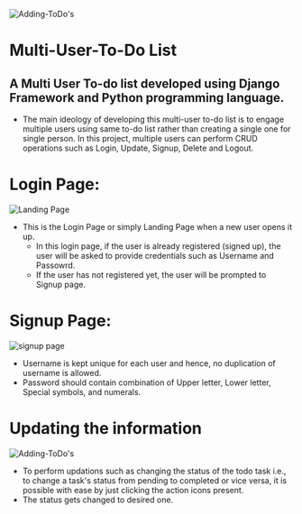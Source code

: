 ![Adding-ToDo's](https://user-images.githubusercontent.com/81280603/149075414-9614bfa7-5b7d-4814-b018-f99934dc1a99.png)


# Multi-User-To-Do List
## A Multi User To-do list developed using Django Framework and Python programming language.
* The main ideology of developing this multi-user to-do list is to engage multiple users using same to-do list rather than creating a single one for single person. In this project, multiple users can perform CRUD operations such as Login, Update, Signup, Delete and Logout.

# Login Page:
![Landing Page](https://user-images.githubusercontent.com/81280603/149076057-c8d1d44e-7d80-43df-9a4a-12b657b3d9b7.png)
* This is the Login Page or simply Landing Page when a new user opens it up.
  * In this login page, if the user is already registered (signed up), the user will be asked to provide credentials such as Username and Passowrd.
  * If the user has not registered yet, the user will be prompted to Signup page.

# Signup Page:
![signup page](https://user-images.githubusercontent.com/81280603/149088375-68e013d6-8cc5-4414-9737-367fd7014718.png)
  * Username is kept unique for each user and hence, no duplication of username is allowed.
  * Password should contain combination of Upper letter, Lower letter, Special symbols, and numerals.

# Updating the information
![Adding-ToDo's](https://user-images.githubusercontent.com/81280603/149089463-8cad487d-c0f5-4c7e-8d76-2a6b01a81933.png)

 * To perform updations such as changing the status of the todo task i.e., to change a task's status from pending to completed or vice versa, it is possible with ease by just clicking the action icons present. 
 * The status gets changed to desired one.


